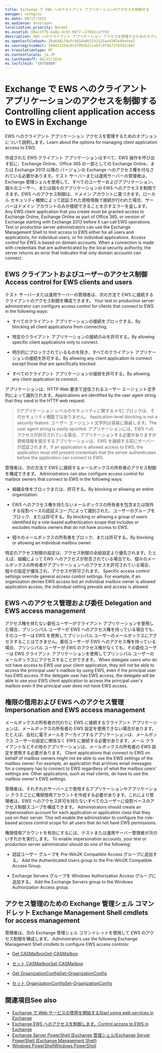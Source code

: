 ```yaml
---
title: Exchange で EWS へのクライアント アプリケーションのアクセスを制御する
manager: sethgros
ms.date: 09/17/2015
ms.audience: Developer
localization_priority: Normal
ms.assetid: 60ac3f7b-ba8a-4c93-99f7-c27002caff93
description: EWS へのクライアント アプリケーション アクセスを管理するためのオプションについて説明します。
ms.openlocfilehash: 29a640178afc9814a0b2232225ae4307e49afed2
ms.sourcegitcommit: 34041125dc8c5f993b21cebfc4f8b72f0fd2cb6f
ms.translationtype: MT
ms.contentlocale: ja-JP
ms.lasthandoff: 06/25/2018
ms.locfileid: "19758880"
---
```

# <a name="controlling-client-application-access-to-ews-in-exchange"></a><span data-ttu-id="6a8bc-103">Exchange で EWS へのクライアント アプリケーションのアクセスを制御する</span><span class="sxs-lookup"><span data-stu-id="6a8bc-103">Controlling client application access to EWS in Exchange</span></span>

<span data-ttu-id="6a8bc-104">EWS へのクライアント アプリケーション アクセスを管理するためのオプションについて説明します。</span><span class="sxs-lookup"><span data-stu-id="6a8bc-104">Learn about the options for managing client application access to EWS.</span></span>
  
<span data-ttu-id="6a8bc-p101">作成された EWS クライアント アプリケーションはすべて、EWS 操作を呼び出す前に、Exchange Online、Office 365 の一部としての Exchange Online、または Exchange 2013 以降の バージョンの Exchange へのアクセス権を付与されている必要があります。テスト サーバーまたは運用サーバーの管理者は、Exchange 管理シェルを使用して、すべてのユーザーおよびアプリケーション、個々のユーザー、または個々のアプリケーションの EWS へのアクセスを制限できます。EWS へのアクセス制御は、ドメイン アカウントに基づきます。ローカル セキュリティ機関によって認証された資格情報で接続が行われた場合、サーバーはドメイン アカウントのみが接続できることを示すエラーを返します。 </span><span class="sxs-lookup"><span data-stu-id="6a8bc-p101">Any EWS client application that you create must be granted access to Exchange Online, Exchange Online as part of Office 365, or version of Exchange starting with Exchange 2013 before it can call EWS operations. Test or production server administrators can use the Exchange Management Shell to limit access to EWS either for all users and applications, for individual users, or for individual applications. Access control for EWS is based on domain accounts. When a connection is made with credentials that are authenticated by the local security authority, the server returns an error that indicates that only domain accounts can connect.</span></span> 
  
## <a name="access-control-for-ews-clients-and-users"></a><span data-ttu-id="6a8bc-109">EWS クライアントおよびユーザーのアクセス制御</span><span class="sxs-lookup"><span data-stu-id="6a8bc-109">Access control for EWS clients and users</span></span>
<span data-ttu-id="6a8bc-110"><a name="bk_configure"> </a></span><span class="sxs-lookup"><span data-stu-id="6a8bc-110"></span></span>

<span data-ttu-id="6a8bc-111">テスト サーバーまたは運用サーバーの管理者は、次の方法で EWS に接続するクライアントのアクセス制御を構成できます。 </span><span class="sxs-lookup"><span data-stu-id="6a8bc-111">Your test or production server administrator can configure access control for clients that connect to EWS in the following ways:</span></span> 
  
- <span data-ttu-id="6a8bc-112">すべてのクライアント アプリケーションの接続をブロックする。</span><span class="sxs-lookup"><span data-stu-id="6a8bc-112">By blocking all client applications from connecting.</span></span>
    
- <span data-ttu-id="6a8bc-113">特定のクライアント アプリケーションの接続のみを許可する。</span><span class="sxs-lookup"><span data-stu-id="6a8bc-113">By allowing specific client applications only to connect.</span></span>
    
- <span data-ttu-id="6a8bc-114">明示的にブロックされているものを除き、すべてのクライアント アプリケーションの接続を許可する。</span><span class="sxs-lookup"><span data-stu-id="6a8bc-114">By allowing any client application to connect except those that are specifically blocked.</span></span>
    
- <span data-ttu-id="6a8bc-115">すべてのクライアント アプリケーションの接続を許可する。</span><span class="sxs-lookup"><span data-stu-id="6a8bc-115">By allowing any client application to connect.</span></span>
    
<span data-ttu-id="6a8bc-116">アプリケーションは、HTTP Web 要求で送信されるユーザー エージェント文字列によって識別されます。</span><span class="sxs-lookup"><span data-stu-id="6a8bc-116">Applications are identified by the user agent string that they send in the HTTP web request.</span></span>
  
> [!アプリケーション レベルのセキュリティに関するメモ]<span data-ttu-id="6a8bc-117"> ブロックは、そのセキュリティ機能ではありません。</span><span class="sxs-lookup"><span data-stu-id="6a8bc-117"> Application-level blocking is not a security feature.</span></span> <span data-ttu-id="6a8bc-118">ユーザー エージェント文字列は容易に偽装します。</span><span class="sxs-lookup"><span data-stu-id="6a8bc-118">The user agent string is easily spoofed.</span></span> <span data-ttu-id="6a8bc-119">アプリケーションには、EWS へのアクセスが許可されている場合、アプリケーションする必要がありますが資格情報を提示するアプリケーションは、EWS を接続する前にサーバーが認証されます。</span><span class="sxs-lookup"><span data-stu-id="6a8bc-119">If an application is allowed access to EWS, the application must still present credentials that the server authenticates before the application can connect to EWS.</span></span> 
  
<span data-ttu-id="6a8bc-120">管理者は、次の方法で EWS に接続するメールボックスの所有者のアクセス制御を構成できます。 </span><span class="sxs-lookup"><span data-stu-id="6a8bc-120">Administrators can also configure access control for mailbox owners that connect to EWS in the following ways:</span></span> 
  
- <span data-ttu-id="6a8bc-121">組織全体をブロックまたは、許可する。</span><span class="sxs-lookup"><span data-stu-id="6a8bc-121">By blocking or allowing an entire organization.</span></span>
    
- <span data-ttu-id="6a8bc-122">EWS へのアクセス権を持たないメールボックスの所有者を包含または除外する役割ベースの認証スコープによって識別された、ユーザーのグループをブロック、または許可する。</span><span class="sxs-lookup"><span data-stu-id="6a8bc-122">By blocking or allowing a group of users identified by a role-based authentication scope that includes or excludes mailbox owners that do not have access to EWS.</span></span>
    
- <span data-ttu-id="6a8bc-123">個々のメールボックスの所有者をブロック、または許可する。</span><span class="sxs-lookup"><span data-stu-id="6a8bc-123">By blocking or allowing an individual mailbox owner.</span></span>
    
<span data-ttu-id="6a8bc-p103">特定のアクセス制御の設定は、アクセス制御の全般設定より優先されます。たとえば、組織によって EWS へのアクセスが拒否されている場合でも、個々のメールボックスの所有者がアプリケーションへのアクセスを許可されている場合、個々の設定が優先され、アクセスが許可されます。 </span><span class="sxs-lookup"><span data-stu-id="6a8bc-p103">Specific access control settings override general access control settings. For example, if an organization denies EWS access but an individual mailbox owner is allowed application access, the individual setting prevails and access is allowed.</span></span> 
  
## <a name="delegation-and-ews-access-management"></a><span data-ttu-id="6a8bc-126">EWS へのアクセス管理および委任 </span><span class="sxs-lookup"><span data-stu-id="6a8bc-126">Delegation and EWS access management</span></span>
<span data-ttu-id="6a8bc-127"><a name="bk_delegation"> </a></span><span class="sxs-lookup"><span data-stu-id="6a8bc-127"></span></span>

<span data-ttu-id="6a8bc-p104">アクセス権を持たない委任ユーザーがクライアント アプリケーションを使用した場合、プリンシパル ユーザーが EWS へのアクセス権を持っている場合でも、そのユーザーは EWS を使用してプリンシパル ユーザーのメールボックスにアクセスすることはできません。委任ユーザーが EWS へのアクセス権を持っている場合、プリンシパル ユーザーが EWS のアクセス権がなくても、その委任ユーザーは EWS クライアント アプリケーションを使用してプリンシパル ユーザーのメールボックスにアクセスすることができます。 </span><span class="sxs-lookup"><span data-stu-id="6a8bc-p104">When delegate users who do not have access to EWS use your client application, they will not be able to access the principal user's mailbox by using EWS, even if the principal user has EWS access. If the delegate user has EWS access, the delegate will be able to use your EWS client application to access the principal user's mailbox even if the principal user does not have EWS access.</span></span> 
  
## <a name="impersonation-and-ews-access-management"></a><span data-ttu-id="6a8bc-130">権限の借用および EWS へのアクセス管理 </span><span class="sxs-lookup"><span data-stu-id="6a8bc-130">Impersonation and EWS access management</span></span>
<span data-ttu-id="6a8bc-131"><a name="bk_impersonation"> </a></span><span class="sxs-lookup"><span data-stu-id="6a8bc-131"></span></span>

<span data-ttu-id="6a8bc-p105">メールボックスの所有者の代わりに EWS に接続するクライアント アプリケーションは、メールボックスの所有者の EWS 設定を使用できない場合があります。たとえば、会社に電子メールをアーカイブするアプリケーションは、メールボックス ユーザーの設定に関係なく EWS に接続する必要があります。メール クライアントなどその他のアプリケーションは、メールボックスの所有者の EWS 設定を使用する必要があります。 </span><span class="sxs-lookup"><span data-stu-id="6a8bc-p105">Client applications that connect to EWS on behalf of mailbox owners might not be able to use the EWS settings of the mailbox owner. For example, an application that archives email messages for a company has to connect to EWS regardless of what the mailbox users' settings are. Other applications, such as mail clients, do have to use the mailbox owner's EWS settings.</span></span> 
  
<span data-ttu-id="6a8bc-p106">管理者は、それぞれのサーバー上で使用するアプリケーションやアプリケーション クラスごとに権限借用アカウントを作成する必要があります。これにより管理者は、EWS へのアクセス許可を持たないすべてのユーザーに役割ベースのアクセス制御スコープを構成できます。 </span><span class="sxs-lookup"><span data-stu-id="6a8bc-p106">Administrators should create an impersonation account for each application or application class that they use on their server. This will enable the administrator to configure the role-based access control scope for all users that do not have EWS permissions.</span></span> 
  
<span data-ttu-id="6a8bc-137">権限借用アカウントを有効にするには、テストまたは運用サーバー管理者が次のいずれかを実行します。 </span><span class="sxs-lookup"><span data-stu-id="6a8bc-137">To enable impersonation accounts, your test or production server administrator should do one of the following:</span></span> 
  
- <span data-ttu-id="6a8bc-138">認証ユーザー グループを Pre-Win2K Compatible Access グループに追加する。 </span><span class="sxs-lookup"><span data-stu-id="6a8bc-138">Add the Authenticated Users group to the Pre-Win2K Compatible Access Group.</span></span> 
    
- <span data-ttu-id="6a8bc-139">Exchange Servers グループを Windows Authorization Access グループに追加する。 </span><span class="sxs-lookup"><span data-stu-id="6a8bc-139">Add the Exchange Servers group to the Windows Authorization Access group.</span></span> 
    
## <a name="exchange-management-shell-cmdlets-for-access-management"></a><span data-ttu-id="6a8bc-140">アクセス管理のための Exchange 管理シェル コマンドレット </span><span class="sxs-lookup"><span data-stu-id="6a8bc-140">Exchange Management Shell cmdlets for access management</span></span>
<span data-ttu-id="6a8bc-141"><a name="bk_cmdlets"> </a></span><span class="sxs-lookup"><span data-stu-id="6a8bc-141"></span></span>

<span data-ttu-id="6a8bc-142">管理者は、次の Exchange 管理シェル コマンドレットを使用して EWS のアクセス制御を構成します。 </span><span class="sxs-lookup"><span data-stu-id="6a8bc-142">Administrators use the following Exchange Management Shell cmdlets to configure EWS access controls:</span></span> 
  
- [<span data-ttu-id="6a8bc-143">Get CASMailbox</span><span class="sxs-lookup"><span data-stu-id="6a8bc-143">Get-CASMailbox</span></span>](http://technet.microsoft.com/en-us/library/bb124754.aspx)
    
- [<span data-ttu-id="6a8bc-144">セット CASMailbox</span><span class="sxs-lookup"><span data-stu-id="6a8bc-144">Set-CASMailbox</span></span>](http://technet.microsoft.com/en-us/library/bb125264.aspx)
    
- [<span data-ttu-id="6a8bc-145">Get OrganizationConfig</span><span class="sxs-lookup"><span data-stu-id="6a8bc-145">Get-OrganizationConfig</span></span>](http://technet.microsoft.com/en-us/library/aa997571.aspx)
    
- [<span data-ttu-id="6a8bc-146">セット OrganizationConfig</span><span class="sxs-lookup"><span data-stu-id="6a8bc-146">Set-OrganizationConfig</span></span>](http://technet.microsoft.com/en-us/library/aa997443.aspx)
    
## <a name="see-also"></a><span data-ttu-id="6a8bc-147">関連項目</span><span class="sxs-lookup"><span data-stu-id="6a8bc-147">See also</span></span>

- [<span data-ttu-id="6a8bc-148">Exchange で Web サービスの使用を開始する</span><span class="sxs-lookup"><span data-stu-id="6a8bc-148">Start using web services in Exchange</span></span>](start-using-web-services-in-exchange.md)  
- [<span data-ttu-id="6a8bc-149">Exchange EWS へのアクセスを制御します。</span><span class="sxs-lookup"><span data-stu-id="6a8bc-149">Control access to EWS in Exchange</span></span>](how-to-control-access-to-ews-in-exchange.md)
- [<span data-ttu-id="6a8bc-150">Exchange Server PowerShell (Exchange 管理シェル)</span><span class="sxs-lookup"><span data-stu-id="6a8bc-150">Exchange Server PowerShell (Exchange Management Shell)</span></span>](https://docs.microsoft.com/en-us/powershell/exchange/exchange-server/exchange-management-shell?view=exchange-ps)
- [<span data-ttu-id="6a8bc-151">Windows PowerShell</span><span class="sxs-lookup"><span data-stu-id="6a8bc-151">Windows PowerShell</span></span>](http://msdn.microsoft.com/en-us/library/dd835506%28v=vs.85%29.aspx)
    

